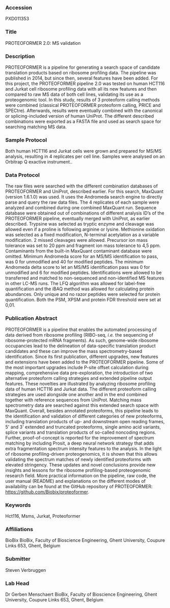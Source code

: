 ### Accession
PXD011353

### Title
PROTEOFORMER 2.0: MS validation

### Description
PROTEOFORMER is a pipeline for generating a search space of candidate translation products based on ribosome profiling data. The pipeline was published in 2014, but since then, several features have been added. For this project, the PROTEOFORMER pipeline 2.0 was tested on human HCT116 and Jurkat cell ribosome profiling data with all its new features and then compared to raw MS data of both cell lines, validating its use as a proteogenomic tool. In this study, results of 3 proteoform calling methods were combined (classical PROTEOFORMER proteoform calling, PRICE and SPECtre). Afterwards, results were eventually combined with the canonical or splicing-included version of human UniProt. The different described combinations were exported as a FASTA file and used as search space for searching matching MS data.

### Sample Protocol
Both human HCT116 and Jurkat cells were grown and prepared for MS/MS analysis, resulting in 4 replicates per cell line. Samples were analysed on an Orbitrap Q exactive instrument..

### Data Protocol
The raw files were searched with the different combination databases of PROTEOFORMER and UniProt, described earlier. For this search, MaxQuant (version 1.6.1.0) was used. It uses the Andromeda search engine to directly parse and query the raw data files. The 4 replicates of each sample were analyzed and combined during one combined MaxQuant run. Sequence database were obtained out of combinations of different analysis ID’s of the PROTEOFORMER pipeline, eventually merged with UniProt, as earlier described. Trypsine was selected as tryptic enzyme and cleavage was allowed even if a proline is following arginine or lysine. Methionine oxidation was selected as a fixed modification, N-terminal acetylation as a variable modification. 2 missed cleavages were allowed. Precursor ion mass tolerance was set to 20 ppm and fragment ion mass tolerance to 4,5 ppm. Contaminants from the built-in MaxQuant contaminant database were omitted. Minimum Andromeda score for an MS/MS identification to pass, was 0 for unmodified and 40 for modified peptides. The minimum Andromeda delta score to let an MS/MS identification pass was 0 for unmodified and 6 for modified peptides. Identifications were allowed to be transferred and matched to non-sequenced and non-identified MS features in other LC-MS runs. The LFQ algorithm was allowed for label-free quantification and the iBAQ method was allowed for calculating protein abundances. Only unique and no razor peptides were selected for protein quantification. Both the PSM, XPSM and protein FDR threshold were set at 0,01.

### Publication Abstract
PROTEOFORMER is a pipeline that enables the automated processing of data derived from ribosome profiling (RIBO-seq, <i>i.e.</i> the sequencing of ribosome-protected mRNA fragments). As such, genome-wide ribosome occupancies lead to the delineation of data-specific translation product candidates and these can improve the mass spectrometry-based identification. Since its first publication, different upgrades, new features and extensions have been added to the PROTEOFORMER pipeline. Some of the most important upgrades include P-site offset calculation during mapping, comprehensive data pre-exploration, the introduction of two alternative proteoform calling strategies and extended pipeline output features. These novelties are illustrated by analyzing ribosome profiling data of human HCT116 and Jurkat data. The different proteoform calling strategies are used alongside one another and in the end combined together with reference sequences from UniProt. Matching mass spectrometry data are searched against this extended search space with MaxQuant. Overall, besides annotated proteoforms, this pipeline leads to the identification and validation of different categories of new proteoforms, including translation products of up- and downstream open reading frames, 5' and 3' extended and truncated proteoforms, single amino acid variants, splice variants and translation products of so-called noncoding regions. Further, proof-of-concept is reported for the improvement of spectrum matching by including Prosit, a deep neural network strategy that adds extra fragmentation spectrum intensity features to the analysis. In the light of ribosome profiling-driven proteogenomics, it is shown that this allows validating the spectrum matches of newly identified proteoforms with elevated stringency. These updates and novel conclusions provide new insights and lessons for the ribosome profiling-based proteogenomic research field. More practical information on the pipeline, raw code, the user manual (README) and explanations on the different modes of availability can be found at the GitHub repository of PROTEOFORMER: https://github.com/Biobix/proteoformer.

### Keywords
Hct116, Msms, Jurkat, Proteoformer

### Affiliations
BioBix
BioBix, Faculty of Bioscience Engineering, Ghent University, Coupure Links 653, Ghent, Belgium

### Submitter
Steven Verbruggen

### Lab Head
Dr Gerben Menschaert
BioBix, Faculty of Bioscience Engineering, Ghent University, Coupure Links 653, Ghent, Belgium


